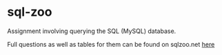# sql-zoo

Assignment involving querying the SQL (MySQL) database.

Full questions as well as tables for them can be found on sqlzoo.net <a href='https://sqlzoo.net/wiki/SQL_Tutorial'>here</a>